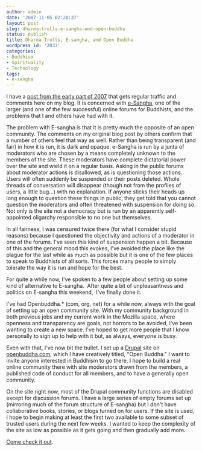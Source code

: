 ```yaml
---
author: admin
date: '2007-11-05 02:20:37'
layout: post
slug: dharma-trolls-e-sangha-and-open-buddha
status: publish
title: Dharma Trolls, E-sangha, and Open Buddha
wordpress_id: '2037'
categories:
- Buddhism
- Spirituality
- Technology
tags:
- e-sangha
---
```

I have a <a href="http://www.arcanology.com/2007/01/25/e-sangha-and-control-freaks/">post from the early part of 2007</a> that gets regular traffic and comments here on my blog. It is concerned with <a href="http://www.lioncity.net/buddhism/index.php">e-Sangha</a>, one of the larger (and one of the few successful) online forums for Buddhists, and the problems that I and others have had with it.

The problem with E-sangha is that it is pretty much the opposite of an open community. The comments on my original blog post by others confirm that a number of others feel that way as well. Rather than being transparent (and fair) in how it is run, it is dark and opaque. e-Sangha is run by a junta of moderators who are chosen by a means completely unknown to the members of the site. These moderators have complete dictatorial power over the site and wield it on a regular basis. Asking in the public forums about moderator actions is disallowed, as is questioning those actions. Users will often suddenly be suspended or their posts deleted. Whole threads of conversation will disappear (though not from the profiles of users, a little bug...) with no explanation. If anyone sticks their heads up long enough to question these things in public, they get told that you cannot question the moderators and often threatened with suspension for doing so. Not only is the site not a democracy but is run by an apparently self-appointed oligarchy responsible to no one but themselves.

In all fairness, I was censured twice there (for what I consider stupid reasons) because I questioned the objectivity and actions of a moderator in one of the forums. I've seen this kind of suspension happen a bit. Because of this and the general mood this evokes, I've avoided the place like the plague for the last while as much as possible but it is one of the few places to speak to Buddhists of all sorts. This forces many people to simply tolerate the way it is run and hope for the best.

For quite a while now, I've spoken to a few people about setting up some kind of alternative to E-sangha.  After quite a bit of unpleasantness and politics on E-sangha this weekend,  I've finally done it.

I've had Openbuddha.* (com, org, net) for a while now, always with the goal of setting up an open community site. With my community background in both previous jobs and my current work in the Mozilla space, where openness and transparency are goals, not horrors to be avoided, I've been wanting to create a new space. I've hoped to get more people that I know personally to sign up to help with it but, as always, everyone is busy.

Even with that, I've now bit the bullet. I set up a <a href="http://www.drupal.org">Drupal</a> site on <a href="http://www.openbuddha.com">openbuddha.com</a>, which I have creatively titled, "Open Buddha." I want to invite anyone interested in Buddhism to go there. I hope to build a real online community there with site moderators drawn from the members, a published code of conduct for all members, and to have a generally open community.

On the site right now, most of the Drupal community functions are disabled except for discussion forums. I have a large series of empty forums set up (mirroring much of the forum structure of E-sangha) but I don't have collaborative books, stories, or blogs turned on for users. If the site is used, I hope to begin making at least the first two available to some subset of trusted users during the next few weeks. I wanted to keep the complexity of the site as low as possible as it gets going and then gradually add more.

<a href="http://www.openbuddha.com">Come check it out</a>.
